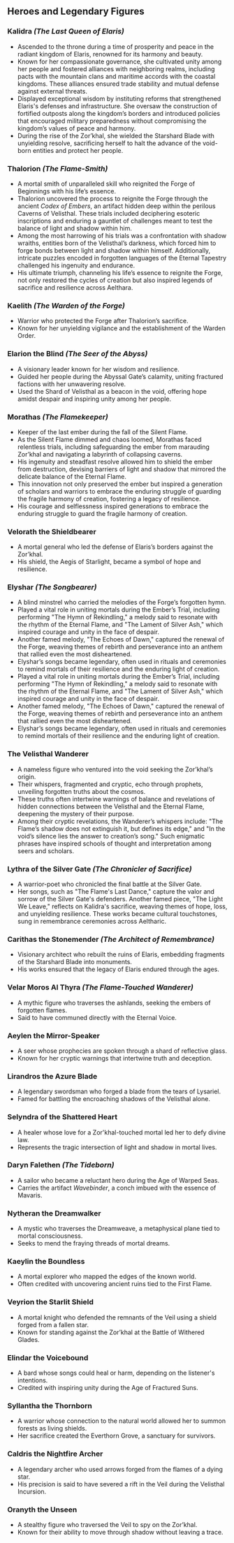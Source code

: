 ## Heroes and Legendary Figures

### Kalidra *(The Last Queen of Elaris)*

- Ascended to the throne during a time of prosperity and peace in the radiant kingdom of Elaris, renowned for its harmony and beauty.
- Known for her compassionate governance, she cultivated unity among her people and fostered alliances with neighboring realms, including pacts with the mountain clans and maritime accords with the coastal kingdoms. These alliances ensured trade stability and mutual defense against external threats.
- Displayed exceptional wisdom by instituting reforms that strengthened Elaris's defenses and infrastructure. She oversaw the construction of fortified outposts along the kingdom’s borders and introduced policies that encouraged military preparedness without compromising the kingdom’s values of peace and harmony.
- During the rise of the Zor’khal, she wielded the Starshard Blade with unyielding resolve, sacrificing herself to halt the advance of the void-born entities and protect her people.

### Thalorion *(The Flame-Smith)*

- A mortal smith of unparalleled skill who reignited the Forge of Beginnings with his life’s essence.
- Thalorion uncovered the process to reignite the Forge through the ancient *Codex of Embers*, an artifact hidden deep within the perilous Caverns of Velisthal. These trials included deciphering esoteric inscriptions and enduring a gauntlet of challenges meant to test the balance of light and shadow within him.
- Among the most harrowing of his trials was a confrontation with shadow wraiths, entities born of the Velisthal’s darkness, which forced him to forge bonds between light and shadow within himself. Additionally, intricate puzzles encoded in forgotten languages of the Eternal Tapestry challenged his ingenuity and endurance.
- His ultimate triumph, channeling his life’s essence to reignite the Forge, not only restored the cycles of creation but also inspired legends of sacrifice and resilience across Aelthara.

### Kaelith *(The Warden of the Forge)*

- Warrior who protected the Forge after Thalorion’s sacrifice.
- Known for her unyielding vigilance and the establishment of the Warden Order.

### Elarion the Blind *(The Seer of the Abyss)*

- A visionary leader known for her wisdom and resilience.
- Guided her people during the Abyssal Gate’s calamity, uniting fractured factions with her unwavering resolve.
- Used the Shard of Velisthal as a beacon in the void, offering hope amidst despair and inspiring unity among her people.

### Morathas *(The Flamekeeper)*

- Keeper of the last ember during the fall of the Silent Flame.
- As the Silent Flame dimmed and chaos loomed, Morathas faced relentless trials, including safeguarding the ember from marauding Zor’khal and navigating a labyrinth of collapsing caverns.
- His ingenuity and steadfast resolve allowed him to shield the ember from destruction, devising barriers of light and shadow that mirrored the delicate balance of the Eternal Flame.
- This innovation not only preserved the ember but inspired a generation of scholars and warriors to embrace the enduring struggle of guarding the fragile harmony of creation, fostering a legacy of resilience.
- His courage and selflessness inspired generations to embrace the enduring struggle to guard the fragile harmony of creation.

### Velorath the Shieldbearer

- A mortal general who led the defense of Elaris’s borders against the Zor’khal.
- His shield, the Aegis of Starlight, became a symbol of hope and resilience.

### Elyshar *(The Songbearer)*

- A blind minstrel who carried the melodies of the Forge’s forgotten hymn.
- Played a vital role in uniting mortals during the Ember’s Trial, including performing "The Hymn of Rekindling," a melody said to resonate with the rhythm of the Eternal Flame, and "The Lament of Silver Ash," which inspired courage and unity in the face of despair.
- Another famed melody, "The Echoes of Dawn," captured the renewal of the Forge, weaving themes of rebirth and perseverance into an anthem that rallied even the most disheartened.
- Elyshar’s songs became legendary, often used in rituals and ceremonies to remind mortals of their resilience and the enduring light of creation.
- Played a vital role in uniting mortals during the Ember’s Trial, including performing "The Hymn of Rekindling," a melody said to resonate with the rhythm of the Eternal Flame, and "The Lament of Silver Ash," which inspired courage and unity in the face of despair.
- Another famed melody, "The Echoes of Dawn," captured the renewal of the Forge, weaving themes of rebirth and perseverance into an anthem that rallied even the most disheartened.
- Elyshar’s songs became legendary, often used in rituals and ceremonies to remind mortals of their resilience and the enduring light of creation.

### The Velisthal Wanderer

- A nameless figure who ventured into the void seeking the Zor’khal’s origin.
- Their whispers, fragmented and cryptic, echo through prophets, unveiling forgotten truths about the cosmos.
- These truths often intertwine warnings of balance and revelations of hidden connections between the Velisthal and the Eternal Flame, deepening the mystery of their purpose.
- Among their cryptic revelations, the Wanderer’s whispers include: "The Flame’s shadow does not extinguish it, but defines its edge," and "In the void’s silence lies the answer to creation’s song." Such enigmatic phrases have inspired schools of thought and interpretation among seers and scholars.

### Lythra of the Silver Gate *(The Chronicler of Sacrifice)*

- A warrior-poet who chronicled the final battle at the Silver Gate.
- Her songs, such as "The Flame's Last Dance," capture the valor and sorrow of the Silver Gate's defenders. Another famed piece, "The Light We Leave," reflects on Kalidra's sacrifice, weaving themes of hope, loss, and unyielding resilience. These works became cultural touchstones, sung in remembrance ceremonies across Aeltharic.

### Carithas the Stonemender *(The Architect of Remembrance)*

- Visionary architect who rebuilt the ruins of Elaris, embedding fragments of the Starshard Blade into monuments.
- His works ensured that the legacy of Elaris endured through the ages.

### Velar Moros Al Thyra *(The Flame-Touched Wanderer)*

- A mythic figure who traverses the ashlands, seeking the embers of forgotten flames.
- Said to have communed directly with the Eternal Voice.

### Aeylen the Mirror-Speaker

- A seer whose prophecies are spoken through a shard of reflective glass.
- Known for her cryptic warnings that intertwine truth and deception.

### Lirandros the Azure Blade

- A legendary swordsman who forged a blade from the tears of Lysariel.
- Famed for battling the encroaching shadows of the Velisthal alone.

### Selyndra of the Shattered Heart

- A healer whose love for a Zor'khal-touched mortal led her to defy divine law.
- Represents the tragic intersection of light and shadow in mortal lives.

### Daryn Falethen *(The Tideborn)*

- A sailor who became a reluctant hero during the Age of Warped Seas.
- Carries the artifact *Wavebinder*, a conch imbued with the essence of Mavaris.

### Nytheran the Dreamwalker

- A mystic who traverses the Dreamweave, a metaphysical plane tied to mortal consciousness.
- Seeks to mend the fraying threads of mortal dreams.

### Kaeylin the Boundless

- A mortal explorer who mapped the edges of the known world.
- Often credited with uncovering ancient ruins tied to the First Flame.

### Veyrion the Starlit Shield

- A mortal knight who defended the remnants of the Veil using a shield forged from a fallen star.
- Known for standing against the Zor’khal at the Battle of Withered Glades.

### Elindar the Voicebound

- A bard whose songs could heal or harm, depending on the listener's intentions.
- Credited with inspiring unity during the Age of Fractured Suns.

### Syllantha the Thornborn

- A warrior whose connection to the natural world allowed her to summon forests as living shields.
- Her sacrifice created the Everthorn Grove, a sanctuary for survivors.

### Caldris the Nightfire Archer

- A legendary archer who used arrows forged from the flames of a dying star.
- His precision is said to have severed a rift in the Veil during the Velisthal Incursion.

### Oranyth the Unseen

- A stealthy figure who traversed the Veil to spy on the Zor’khal.
- Known for their ability to move through shadow without leaving a trace.
